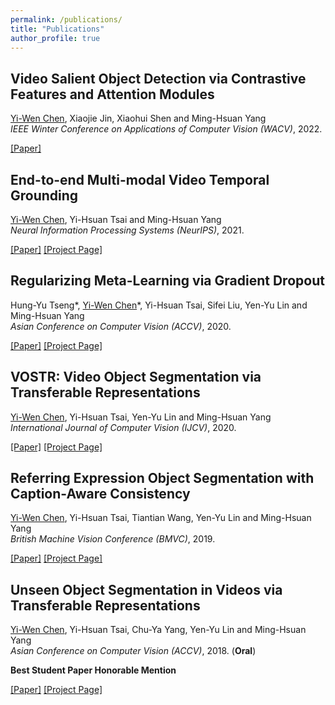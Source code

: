 ```yaml
---
permalink: /publications/
title: "Publications"
author_profile: true
---
```


## Video Salient Object Detection via Contrastive Features and Attention Modules
<ins>Yi-Wen Chen</ins>, Xiaojie Jin, Xiaohui Shen and Ming-Hsuan Yang <br />
*IEEE Winter Conference on Applications of Computer Vision (WACV)*, 2022.

[[Paper]](https://arxiv.org/abs/2111.02368)

## End-to-end Multi-modal Video Temporal Grounding
<ins>Yi-Wen Chen</ins>, Yi-Hsuan Tsai and Ming-Hsuan Yang <br />
*Neural Information Processing Systems (NeurIPS)*, 2021.

[[Paper]](https://arxiv.org/abs/2107.05624)
[[Project Page]](https://github.com/wenz116/DRFT)

## Regularizing Meta-Learning via Gradient Dropout
Hung-Yu Tseng\*, <ins>Yi-Wen Chen</ins>\*, Yi-Hsuan Tsai, Sifei Liu, Yen-Yu Lin and Ming-Hsuan Yang <br />
*Asian Conference on Computer Vision (ACCV)*, 2020.

[[Paper]](https://arxiv.org/abs/2004.05859)
[[Project Page]](https://github.com/hytseng0509/DropGrad)

## VOSTR: Video Object Segmentation via Transferable Representations
<ins>Yi-Wen Chen</ins>, Yi-Hsuan Tsai, Yen-Yu Lin and Ming-Hsuan Yang <br />
*International Journal of Computer Vision (IJCV)*, 2020.

[[Paper]](https://wenz116.github.io/files/IJCV20_VOSTR.pdf)
[[Project Page]](https://github.com/wenz116/TransferSeg)

## Referring Expression Object Segmentation with Caption-Aware Consistency
<ins>Yi-Wen Chen</ins>, Yi-Hsuan Tsai, Tiantian Wang, Yen-Yu Lin and Ming-Hsuan Yang <br />
*British Machine Vision Conference (BMVC)*, 2019.

[[Paper]](https://arxiv.org/abs/1910.04748)
[[Project Page]](https://github.com/wenz116/lang2seg)

## Unseen Object Segmentation in Videos via Transferable Representations
<ins>Yi-Wen Chen</ins>, Yi-Hsuan Tsai, Chu-Ya Yang, Yen-Yu Lin and Ming-Hsuan Yang <br />
*Asian Conference on Computer Vision (ACCV)*, 2018. (**Oral**)

**Best Student Paper Honorable Mention**

[[Paper]](https://arxiv.org/abs/1901.02444)
[[Project Page]](https://github.com/wenz116/TransferSeg)
